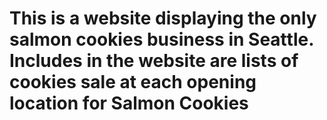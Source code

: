 # This is a website displaying the only salmon cookies business in Seattle. Includes in the website are lists of cookies sale at each opening location for Salmon Cookies
